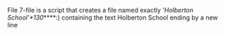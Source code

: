 File 7-file is a script that creates a file named exactly *\'Holberton School'\*130*****:) containing the text Holberton School ending by a new line
